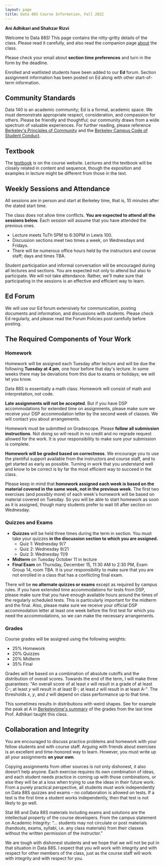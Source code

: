 ```yaml
---
layout: page
title: Data 88S Course Information, Fall 2022
---
```


**Ani Adhikari and Shahzar Rizvi**

Welcome to Data 88S! This page contains the nitty-gritty details of the class. Please read it carefully, and also read the companion page [about](http://stat88.org/about/) the class.

Please check your email about **section time preferences** and turn in the form by the deadline. 

Enrolled and waitlisted students have been added to our **Ed** forum. Section assignment information has been posted on Ed along with other start-of-term information.

## Community Standards ##
Data 140 is an academic community; Ed is a formal, academic space. We must demonstrate appropriate respect, consideration, and compassion for others. Please be friendly and thoughtful; our community draws from a wide spectrum of valuable experiences. For further reading, please reference [Berkeley's Principles of Community](https://diversity.berkeley.edu/principles-community) and the [Berkeley Campus Code of Student Conduct](https://sa.berkeley.edu/sites/default/files/Code%20of%20Conduct_January%202016.pdf).



## Textbook ##
The [textbook](http://stat88.org/textbook/content/intro.html) is on the course website. Lectures and the textbook will be closely related in content and sequence, though the exposition and examples in lecture might be different from those in the text. 


## Weekly Sessions and Attendance ##
All sessions are in person and start at Berkeley time, that is, 10 minutes after the stated start time.

The class does not allow time conflicts. **You are expected to attend all the sessions below.** Each session will assume that you have attended the previous ones.

- Lecture meets TuTh 5PM to 6:30PM in Lewis 100.
- Discussion sections meet two times a week, on Wednesdays and Fridays. 
- There will be numerous office hours held by the instructors and course staff; days and times TBA.

Student participation and informal conversation will be encouraged during all lectures and sections. You are expected not only to attend but also to participate. We will not take attendance. Rather, we'll make sure that participating in the sessions is an effective and efficient way to learn. 

## Ed Forum ##
We will use our Ed forum extensively for communication, posting documents and information, and discussions with students. Please check Ed regularly, and please read the Forum Policies post carefully before posting.


## The Required Components of Your Work ##

### Homework ###

Homework will be assigned each Tuesday after lecture and will be due the following **Tuesday at 4 pm**, one hour before that day's lecture. In some weeks there may be deviations from this due to exams or holidays; we will let you know. 

Data 88S is essentially a math class. Homework will consist of math and interpretation, not code.

**Late assignments will not be accepted**. But if you have DSP accommodations for extended time on assignments, please make sure we receive your DSP accommodation letter by the second week of classes. We will contact you about arrangements. 

Homework must be submitted on Gradescope. Please **follow all submission instructions**. Not doing so will result in no credit and no regrade request allowed for the work. It is your responsibility to make sure your submission is complete.

**Homework will be graded based on correctness**. We encourage you to use the plentiful support available from the instructors and course staff, and to get started as early as possible. Turning in work that you understand well and know to be correct is by far the most efficient way to succeed in the class.

Please keep in mind that **homework assigned each week is based on the material covered in the same week, not in the previous week.** The first two exercises (and possibly more) of each week's homework will be based on material covered on Tuesday. So you will be able to start homework as soon as it is assigned, though many students prefer to wait till after section on Wednesday.


### Quizzes and Exams ###

- **Quizzes** will be held three times during the term in section. You must take your quizzes **in the discussion section to which you are assigned.** 
    - Quiz 1: Wednesday 9/7
    - Quiz 2: Wednesday 9/21
    - Quiz 3: Wednesday 11/9
- **Midterm** on Tuesday October 11 in lecture
- **Final Exam** on Thursday, December 15, 11:30 AM to 2:30 PM, Exam Group 14, room TBA. It is your responsibility to make sure that you are not enrolled in a class that has a conflicting final exam. 

There will be **no alternate quizzes or exams** except as required by campus rules. If you have extended time accommodations for tests from DSP, please make sure that you have enough available hours around the times of the regularly scheduled tests. This is particularly important for the midterm and the final. Also, please make sure we receive your official DSP accommodation letter at least one week before the first test for which you need the accommodations, so we can make the necessary arrangements.


### Grades ###
Course grades will be assigned using the following weights: 

- 25% Homework
- 20% Quizzes
- 20% Midterm
- 35% Final 

Grades will be based on a combination of absolute cutoffs and the distribution of overall scores. Towards the end of the term, I will make three guarantees: "An overall score of at least *x* will result in a grade of at least C-; at least *y* will result in at least B-; at least *z* will result in at least A-". The thresholds *x*, *y*, and *z* will depend on class performance up to that time.

This sometimes results in distributions with weird shapes. See for example the peak at A in [Berkeleytime's summary](https://berkeleytime.com/grades/0-9405-fall-2019-adhikari,-a-_-1) of the grades from the last time Prof. Adhikari taught this class.


## Collaboration and Integrity ##
You are encouraged to discuss practice problems and homework with your fellow students and with course staff. Arguing with friends about exercises is an excellent and time-honored way to learn. However, you must write up all your assignments **on your own**. 

Copying assignments from other sources is not only dishonest, it also doesn’t help anyone. Each exercise requires its own combination of ideas, and each student needs practice in coming up with those combinations, or else they will be at a loss when trying to use the ideas in their future work. From a purely practical perspective, all students must work independently on Data 88S quizzes and exams – no collaboration is allowed on tests. If a test is the first time a student works independently, then that test is not likely to go well. 

Stat 88 and Data 88S materials including exams and solutions are the intellectual property of the course developers. From the campus statement on Academic Integrity: “... students may not circulate or post materials (handouts, exams, syllabi, i.e. any class materials) from their classes without the written permission of the instructor.” 

We are tough with dishonest students and we hope that we will not be put in that situation in Data 88S. I expect that you will work with integrity and with respect for other members of the class, just as the course staff will work with integrity and with respect for you.
